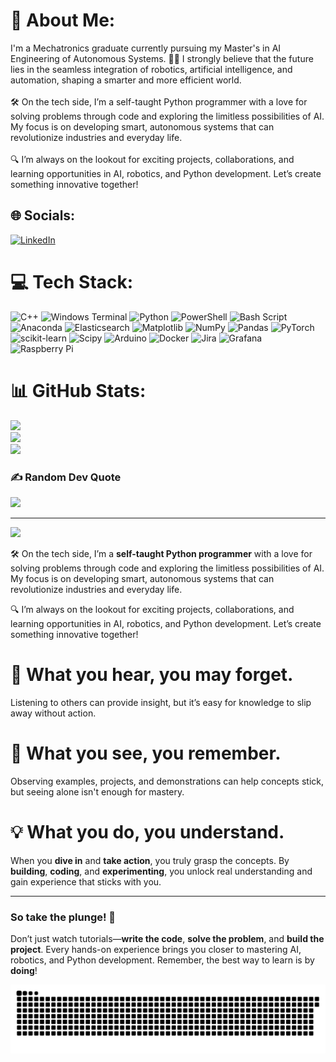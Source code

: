 # 💫 About Me:
I'm a Mechatronics graduate currently pursuing my Master's in AI Engineering of Autonomous Systems. 🚗🤖 I strongly believe that the future lies in the seamless integration of robotics, artificial intelligence, and automation, shaping a smarter and more efficient world.<br><br>🛠️ On the tech side, I’m a self-taught Python programmer with a love for solving problems through code and exploring the limitless possibilities of AI. My focus is on developing smart, autonomous systems that can revolutionize industries and everyday life.<br><br>🔍 I’m always on the lookout for exciting projects, collaborations, and learning opportunities in AI, robotics, and Python development. Let’s create something innovative together!


## 🌐 Socials:
[![LinkedIn](https://img.shields.io/badge/LinkedIn-%230077B5.svg?logo=linkedin&logoColor=white)](https://linkedin.com/in/https://www.linkedin.com/in/evinbthaikkattil/) 

# 💻 Tech Stack:
![C++](https://img.shields.io/badge/c++-%2300599C.svg?style=for-the-badge&logo=c%2B%2B&logoColor=white) ![Windows Terminal](https://img.shields.io/badge/Windows%20Terminal-%234D4D4D.svg?style=for-the-badge&logo=windows-terminal&logoColor=white) ![Python](https://img.shields.io/badge/python-3670A0?style=for-the-badge&logo=python&logoColor=ffdd54) ![PowerShell](https://img.shields.io/badge/PowerShell-%235391FE.svg?style=for-the-badge&logo=powershell&logoColor=white) ![Bash Script](https://img.shields.io/badge/bash_script-%23121011.svg?style=for-the-badge&logo=gnu-bash&logoColor=white) ![Anaconda](https://img.shields.io/badge/Anaconda-%2344A833.svg?style=for-the-badge&logo=anaconda&logoColor=white) ![Elasticsearch](https://img.shields.io/badge/elasticsearch-%230377CC.svg?style=for-the-badge&logo=elasticsearch&logoColor=white) ![Matplotlib](https://img.shields.io/badge/Matplotlib-%23ffffff.svg?style=for-the-badge&logo=Matplotlib&logoColor=black) ![NumPy](https://img.shields.io/badge/numpy-%23013243.svg?style=for-the-badge&logo=numpy&logoColor=white) ![Pandas](https://img.shields.io/badge/pandas-%23150458.svg?style=for-the-badge&logo=pandas&logoColor=white) ![PyTorch](https://img.shields.io/badge/PyTorch-%23EE4C2C.svg?style=for-the-badge&logo=PyTorch&logoColor=white) ![scikit-learn](https://img.shields.io/badge/scikit--learn-%23F7931E.svg?style=for-the-badge&logo=scikit-learn&logoColor=white) ![Scipy](https://img.shields.io/badge/SciPy-%230C55A5.svg?style=for-the-badge&logo=scipy&logoColor=%white) ![Arduino](https://img.shields.io/badge/-Arduino-00979D?style=for-the-badge&logo=Arduino&logoColor=white) ![Docker](https://img.shields.io/badge/docker-%230db7ed.svg?style=for-the-badge&logo=docker&logoColor=white) ![Jira](https://img.shields.io/badge/jira-%230A0FFF.svg?style=for-the-badge&logo=jira&logoColor=white) ![Grafana](https://img.shields.io/badge/grafana-%23F46800.svg?style=for-the-badge&logo=grafana&logoColor=white) ![Raspberry Pi](https://img.shields.io/badge/-Raspberry_Pi-C51A4A?style=for-the-badge&logo=Raspberry-Pi)
# 📊 GitHub Stats:
![](https://github-readme-stats.vercel.app/api?username=dreadnaught160&theme=nightowl&hide_border=false&include_all_commits=true&count_private=true)<br/>
![](https://github-readme-streak-stats.herokuapp.com/?user=dreadnaught160&theme=nightowl&hide_border=false)<br/>
![](https://github-readme-stats.vercel.app/api/top-langs/?username=dreadnaught160&theme=nightowl&hide_border=false&include_all_commits=true&count_private=true&layout=compact)

### ✍️ Random Dev Quote
![](https://quotes-github-readme.vercel.app/api?type=horizontal&theme=dark)

---
[![](https://visitcount.itsvg.in/api?id=dreadnaught160&icon=2&color=1)](https://visitcount.itsvg.in)

<!-- Proudly created with GPRM ( https://gprm.itsvg.in ) -->

🛠️ On the tech side, I’m a **self-taught Python programmer** with a love for solving problems through code and exploring the limitless possibilities of AI. My focus is on developing smart, autonomous systems that can revolutionize industries and everyday life.

🔍 I’m always on the lookout for exciting projects, collaborations, and learning opportunities in AI, robotics, and Python development. Let’s create something innovative together!
# 🌟 What you hear, you may forget.
Listening to others can provide insight, but it’s easy for knowledge to slip away without action.

# 👀 What you see, you remember.
Observing examples, projects, and demonstrations can help concepts stick, but seeing alone isn't enough for mastery.

# 💡 What you do, you understand.
When you **dive in** and **take action**, you truly grasp the concepts. By **building**, **coding**, and **experimenting**, you unlock real understanding and gain experience that sticks with you.

---

### So take the plunge! 💪
Don’t just watch tutorials—**write the code**, **solve the problem**, and **build the project**. Every hands-on experience brings you closer to mastering AI, robotics, and Python development. Remember, the best way to learn is by **doing**!

<picture>
  <source media="(prefers-color-scheme: dark)" srcset="https://raw.githubusercontent.com/DREADNAUGHT160/DREADNAUGHT160/output/github-snake-dark.svg" />
  <source media="(prefers-color-scheme: light)" srcset="https://raw.githubusercontent.com/DREADNAUGHT160/DREADNAUGHT160/output/github-snake.svg" />
  <img alt="github-snake" src="https://raw.githubusercontent.com/DREADNAUGHT160/DREADNAUGHT160/output/github-snake.svg" />
</picture>
